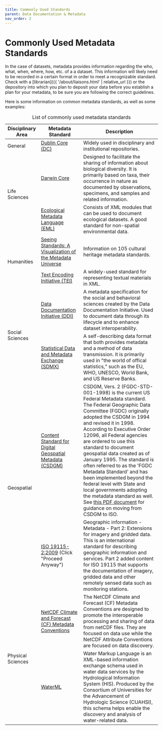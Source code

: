 ```yaml
---
title: Commonly Used Standards
parent: Data Documentation & Metadata
nav_order: 2
---
```


# Commonly Used Metadata Standards

In the case of datasets, metadata provides information regarding the who, what, when, where, how, etc. of a a dataset. 
This information will likely need to be recorded in a certain format in order to meet a recognizable standard. 
Check with a [librarian]({{ '/about/liaisons.html' | relative_url }}) or the depository into which you plan to deposit your data before you establish a plan for your metadata, to be sure you are following the correct guidelines.

Here is some information on common metadata standards, as well as some examples:

<table class="table table-bordered">
<caption>List of commonly used metadata standards</caption>
<thead class="thead-light">
    <tr>
    <th scope="col" rowspan="1" colspan="1">Disciplinary Area</th>
    <th scope="col" rowspan="1" colspan="1">Metadata Standard</th>
    <th scope="col" rowspan="1" colspan="1">Description</th>
    </tr>
</thead>
<tbody>
    <tr>
    <td class="align-middle">General</td>
    <td class="align-middle">
        <a href="http://dublincore.org/" target="blank">Dublin Core (DC)</a>
    </td>
    <td class="align-middle">Widely used in disciplinary and institutional repositories.</td>
    </tr>
    <tr>
    <td rowspan="2" scope="rowgroup" class="align-middle">Life Sciences</td>
    <td scope="row" class="align-middle">
        <a href="http://rs.tdwg.org/dwc/index.htm" target="blank">Darwin Core</a>
    </td>
    <td class="align-middle">Designed to facilitate the sharing of information about biological diversity. It is primarily based on taxa, their occurrence in nature as documented by observations, specimens, and samples and related information.</td>
    </tr>
    <tr>
    <td scope="row" class="align-middle">
        <a href="http://knb.ecoinformatics.org/software/eml/" target="blank">Ecological Metadata Language (EML)</a>
    </td>
    <td class="align-middle">Consists of XML modules that can be used to document ecological datasets. A good standard for non-spatial environmental data.</td>
    </tr>
    <tr>
    <td rowspan="2" scope="rowgroup" class="align-middle">Humanities</td>
    <td scope="row" class="align-middle">
        <a href="http://jennriley.com/metadatamap/" target="blank">Seeing Standards: A Visualization of the Metadata Universe</a>
    </td>
    <td class="align-middle">Information on 105 cultural heritage metadata standards.</td>
    </tr>
    <tr>
    <td scope="row" class="align-middle">
        <a href="http://tei-c.org/" target="blank">Text Encoding Initiative (TEI)</a>
    </td>
    <td class="align-middle">A widely-used standard for representing textual materials in XML.</td>
    </tr>
    <tr>
    <td rowspan="2" scope="rowgroup" class="align-middle">Social Sciences</td>
    <td scope="row" class="align-middle">
        <a href="http://www.ddialliance.org/" target="blank">Data Documentation Initiative (DDI)</a</td> <td class="align-middle">A metadata specification for the social and behavioral sciences created by the Data Documentation Initiative. Used to document data through its lifecycle and to enhance dataset interoperability.</td>
    </tr>
    <tr>
    <td scope="row" class="align-middle">
        <a href="http://sdmx.org/?page_id=10" target="blank">Statistical Data and Metadata Exchange (SDMX)</a>
    </td>
    <td class="align-middle">A self-describing data format that both provides metadata and a method of data transmission. It is primarily used in "the world of offical statistics," such as the EU, WHO, UNESCO, World Bank, and US Reserve Banks.</td>
    </tr>
    <tr>
    <td rowspan="2" scope="rowgroup" class="align-middle">Geospatial</td>
    <td scope="row" class="align-middle">
        <a href="http://www.fgdc.gov/metadata/geospatial-metadata-standards" target="blank">Content Standard for Digital Geospatial Metadata (CSDGM)</a>
    </td>
    <td class="align-middle">CSDGM, Vers. 2 (FGDC-STD-001-1998) is the current US Federal Metadata standard. The Federal Geographic Data Committee (FGDC) originally adopted the CSDGM in 1994 and revised it in 1998. According to Executive Order 12096, all Federal agencies are ordered to use this standard to document geospatial data created as of January 1995. The standard is often referred to as the 'FGDC Metadata Standard' and has been implemented beyond the federal level with State and local governments adopting the metadata standard as well. See
        <a href="http://www.fgdc.gov/metadata/documents/preparing-for-international-metadata-guidance.pdf">this PDF document</a> for guidance on moving from CSDGM to ISO.</td>
    </tr>
    <tr>
    <td scope="row" class="align-middle">
        <a href="http://geo-ide.noaa.gov/wiki/index.php?title=ISO_FAQ" target="blank">ISO 19115-2:2009</a> (Click "Proceed Anyway")</td>
    <td class="align-middle">Geographic information - Metadata - Part 2: Extensions for imagery and gridded data. This is an international standard for describing geographic information and services. Part 2 added content for ISO 19115 that supports the documentation of imagery, gridded data and other remotely sensed data such as monitoring stations.</td>
    </tr>
    <tr>
    <td rowspan="2" scope="rowgroup" class="align-middle">Physical Sciences</td>
    <td scope="row" class="align-middle">
        <a href="http://www.cgd.ucar.edu/cms/eaton/netcdf/CF-20010629.htm" target="blank">NetCDF Climate and Forecast (CF) Metadata Conventions</a>
    </td>
    <td class="align-middle">The NetCDF Climate and Forecast (CF) Metadata Conventions are designed to promote the interoperable processing and sharing of data from netCDF files. They are focused on data use while the NetCDF Attribute Conventions are focused on data discovery.</td>
    </tr>
    <tr>
    <td scope="row" class="align-middle">
        <a href="http://his.cuahsi.org/wofws.html#waterml" target="blank">WaterML</a>
    </td>
    <td class="align-middle">Water Markup Language is an XML-based information exchange schema used in water data services by the Hydrological Information System (HIS). Produced by the Consortium of Universities for the Advancement of Hydrologic Science (CUAHSI), this schema helps enable the discovery and analysis of water-related data.</td>
    </tr>
</tbody>
</table>

